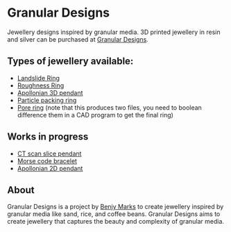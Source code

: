 # Granular Designs
Jewellery designs inspired by granular media. 3D printed jewellery in resin and silver can be purchased at [Granular Designs](https://granulardesigns.com.au).

## Types of jewellery available:
 - [Landslide Ring](https://benjym.github.io/granular-designs/segregation_ring.html)
 - [Roughness Ring](https://benjym.github.io/granular-designs/roughness_band.html)
 - [Apollonian 3D pendant](https://benjym.github.io/granular-designs/apollonian_3d.html)
 - [Particle packing ring](https://benjym.github.io/granular-designs/packing.html)
 - [Pore ring](https://benjym.github.io/granular-designs/pores.html) (note that this produces two files, you need to boolean difference them in a CAD program to get the final ring)

## Works in progress 
 - [CT scan slice pendant](https://benjym.github.io/granular-designs/slice.html)
 - [Morse code bracelet](https://benjym.github.io/granular-designs/morse-code.html)
 - [Apollonian 2D pendant](https://benjym.github.io/granular-designs/apollonian_2d.html)

## About
Granular Designs is a project by [Benjy Marks](https://www.benjymarks.com) to create jewellery inspired by granular media like sand, rice, and coffee beans. Granular Designs aims to create jewellery that captures the beauty and complexity of granular media.